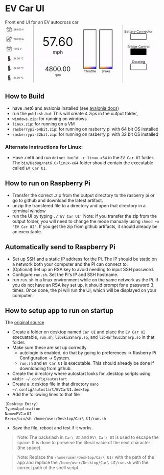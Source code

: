 
# EV Car UI
 Front end UI for an EV autocross car
![](https://github.com/Hussain-Aziz/EV-Car-UI/blob/main/EV%20Car%20UI/Assets/UIExample.gif)

 ## How to Build
- have .net6 and avalonia installed (see [avalonia docs](https://docs.avaloniaui.net/docs/getting-started))
- run the `publish.bat`
This will create 4 zips in the output folder,
- `windows.zip`: for running on windows
- `linux.zip`: for running on a VM
- `rasberrypi-64bit.zip`: for running on rasberry pi with 64 bit OS installed
- `rasberrypi-32bit.zip`: for running on rasberry pi with 32 bit OS installed
### Alternate instructions for Linux:
- Have .net6 and run `dotnet build -r linux-x64`  in the `EV Car UI` folder. The `bin/Debug/net6.0/linux-x64` folder should contain the executable called `EV Car UI`.
## How to run on Raspberry Pi
- Transfer the correct .zip from the output directory to the rasberry pi or go to github and download the latest artifact.
- unzip the transfered file to a directory and open that directory in a terminal window
- run the UI by typing `./'EV Car UI'`
Note: if you transfer the zip from the output folder, you will need to change the mode manually using `chmod +x 'EV Car UI'`. If you get the zip from github artifacts, it should already be an executable.

## Automatically send to Raspberry Pi
- Set up SSH and a static IP address for the Pi. The IP should be static on a network both your computer and the PI can connect to.
- (Optional) Set up an RSA key to avoid needing to input SSH password.
- Configure `run.sh`. Set the Pi's IP and SSH hostname.
- run `run.sh` in a linux environment while on the same network as the Pi. If you do not have an RSA key set up, it should prompt for a password 3 times. Once done, the pi will run the UI, which will be displayed on your computer.

## How to setup app to run on startup
The [original source](https://learn.sparkfun.com/tutorials/how-to-run-a-raspberry-pi-program-on-startup/all)
- Create a folder on desktop named `Car UI` and place the `EV Car UI` execuatable, `run.sh`, `libSkiaSharp.so`, and `libHarfBuzzSharp.so` in that folder.
- Make sure these are set up correctly
  - autologin is enabled, do that by going to preferences -> Rasberry Pi Configuration -> System.
  - `run.sh` and `EV Car UI` is executable. This should already be done if downloading from github.
- Create the directory where autostart looks for .desktop scripts using `mkdir ~/.config/autostart`
- Create a .desktop file in that directory `nano ~/.config/autostart/EVCarUI.desktop`
- Add the following lines to that file
```
[Desktop Entry]
Type=Application
Name=EVCarUI
Exec=/bin/sh /home/user/Desktop/Car\ UI/run.sh
```
- Save the file, reboot and test if it works.

> Note: The backslash in `Car\ UI` and `EV\ Car\ UI` is used to escape the space. It is done to preserve the literal value of the next character (the space).

> Note: Replace the `/home/user/Desktop/Car\ UI/` with the path of the app and replace the `/home/user/Desktop/Car\ UI/run.sh` with the correct path of the shell script.

